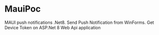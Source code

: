# MauiPoc
MAUI push notifications .Net8. Send Push Notification from WinForms. Get Device Token on ASP.Net 8 Web Api application
